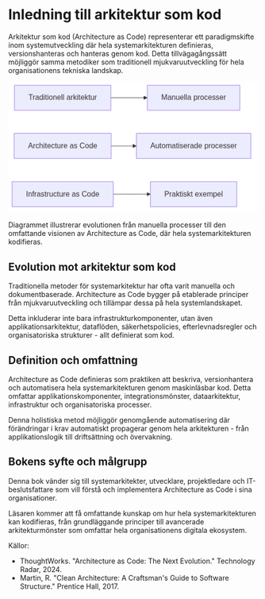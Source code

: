 # Inledning till arkitektur som kod

Arkitektur som kod (Architecture as Code) representerar ett paradigmskifte inom systemutveckling där hela systemarkitekturen definieras, versionshanteras och hanteras genom kod. Detta tillvägagångssätt möjliggör samma metodiker som traditionell mjukvaruutveckling för hela organisationens tekniska landskap.

![Inledning till arkitektur som kod](images/diagram_01_inledning.png)

Diagrammet illustrerar evolutionen från manuella processer till den omfattande visionen av Architecture as Code, där hela systemarkitekturen kodifieras.

## Evolution mot arkitektur som kod

Traditionella metoder för systemarkitektur har ofta varit manuella och dokumentbaserade. Architecture as Code bygger på etablerade principer från mjukvaruutveckling och tillämpar dessa på hela systemlandskapet.

Detta inkluderar inte bara infrastrukturkomponenter, utan även applikationsarkitektur, dataflöden, säkerhetspolicies, efterlevnadsregler och organisatoriska strukturer - allt definierat som kod.

## Definition och omfattning

Architecture as Code definieras som praktiken att beskriva, versionhantera och automatisera hela systemarkitekturen genom maskinläsbar kod. Detta omfattar applikationskomponenter, integrationsmönster, dataarkitektur, infrastruktur och organisatoriska processer.

Denna holistiska metod möjliggör genomgående automatisering där förändringar i krav automatiskt propagerar genom hela arkitekturen - från applikationslogik till driftsättning och övervakning.

## Bokens syfte och målgrupp

Denna bok vänder sig till systemarkitekter, utvecklare, projektledare och IT-beslutsfattare som vill förstå och implementera Architecture as Code i sina organisationer. 

Läsaren kommer att få omfattande kunskap om hur hela systemarkitekturen kan kodifieras, från grundläggande principer till avancerade arkitekturmönster som omfattar hela organisationens digitala ekosystem.

Källor:
- ThoughtWorks. "Architecture as Code: The Next Evolution." Technology Radar, 2024.
- Martin, R. "Clean Architecture: A Craftsman's Guide to Software Structure." Prentice Hall, 2017.